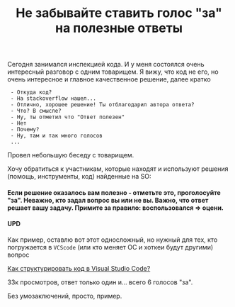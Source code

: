 ﻿---
title: "Не забывайте ставить голос &quot;за&quot; на полезные ответы"
se.owner.user_id: 209304
se.owner.display_name: "Dmitry"
se.owner.link: "https://ru.meta.stackoverflow.com/users/209304/dmitry"
se.link: "https://ru.meta.stackoverflow.com/questions/11980/%d0%9d%d0%b5-%d0%b7%d0%b0%d0%b1%d1%8b%d0%b2%d0%b0%d0%b9%d1%82%d0%b5-%d1%81%d1%82%d0%b0%d0%b2%d0%b8%d1%82%d1%8c-%d0%b3%d0%be%d0%bb%d0%be%d1%81-%d0%b7%d0%b0-%d0%bd%d0%b0-%d0%bf%d0%be%d0%bb%d0%b5%d0%b7%d0%bd%d1%8b%d0%b5-%d0%be%d1%82%d0%b2%d0%b5%d1%82%d1%8b"
se.question_id: 11980
se.post_type: question
---
<p>Сегодня занимался инспекцией кода. И у меня состоялся очень интересный разговор с одним товарищем. Я вижу, что код не его, но очень интересное и главное качественное решение, далее кратко</p>
<pre class="lang-none prettyprint-override"><code> - Откуда код?
 - На stackoverflow нашел...
 - Отлично, хорошее решение! Ты отблагодарил автора ответа?
 - Что? В смысле?
 - Ну, ты отметил что &quot;Ответ полезен&quot;
 - Нет
 - Почему?
 - Ну, там и так много голосов
 ...
</code></pre>
<p>Провел небольшую беседу с товарищем.</p>
<p>Хочу обратиться к участникам, которые находят и используют решения (помощь, инструменты, код) найденные на SO:</p>
<h4>Если решение оказалось вам полезно - отметьте это, проголосуйте &quot;за&quot;. Неважно, кто задал вопрос вы или не вы. Важно, что ответ решает вашу задачу. Примите за правило: воспользовался ⇒ оцени.</h4>
<h4>UPD</h4>
<p>Как пример, оставлю вот этот односложный, но нужный для тех, кто погружается в <code>VCScode</code> (или кто меняет ОС и хоткеи будут другими) вопрос</p>
<p><a href="https://ru.stackoverflow.com/q/746590/209304">Как структурировать код в Visual Studio Code?</a></p>
<p>33к просмотров, ответ только один и... всего 6 голосов &quot;за&quot;.</p>
<p>Без умозаключений, просто, пример.</p>
